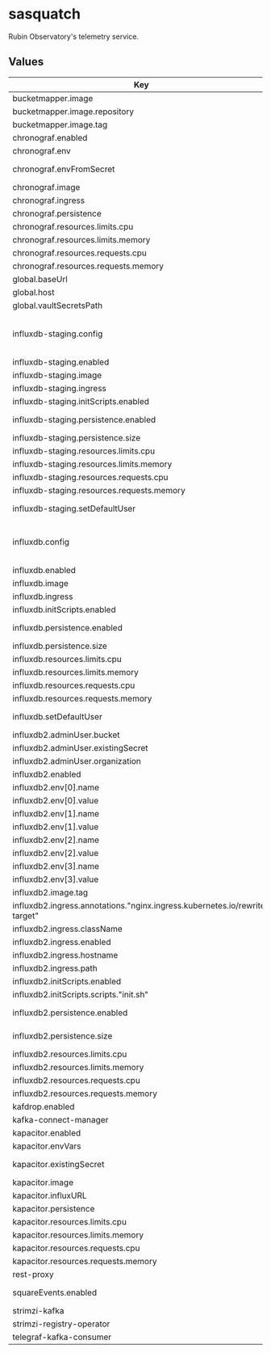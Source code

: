 # sasquatch

Rubin Observatory's telemetry service.

## Values

| Key | Type | Default | Description |
|-----|------|---------|-------------|
| bucketmapper.image | object | `{"repository":"ghcr.io/lsst-sqre/rubin-influx-tools","tag":"0.1.23"}` | image for monitoring-related cronjobs |
| bucketmapper.image.repository | string | `"ghcr.io/lsst-sqre/rubin-influx-tools"` | repository for rubin-influx-tools |
| bucketmapper.image.tag | string | `"0.1.23"` | tag for rubin-influx-tools |
| chronograf.enabled | bool | `true` | Enable Chronograf. |
| chronograf.env | object | `{"BASE_PATH":"/chronograf","CUSTOM_AUTO_REFRESH":"1s=1000","HOST_PAGE_DISABLED":true}` | Chronograf environment variables. |
| chronograf.envFromSecret | string | `"sasquatch"` | Chronograf secrets, expected keys generic_client_id, generic_client_secret and token_secret. |
| chronograf.image | object | `{"repository":"quay.io/influxdb/chronograf","tag":"1.9.4"}` | Chronograf image tag. |
| chronograf.ingress | object | disabled | Chronograf ingress configuration. |
| chronograf.persistence | object | `{"enabled":true,"size":"100Gi"}` | Chronograf data persistence configuration. |
| chronograf.resources.limits.cpu | int | `4` |  |
| chronograf.resources.limits.memory | string | `"64Gi"` |  |
| chronograf.resources.requests.cpu | int | `1` |  |
| chronograf.resources.requests.memory | string | `"4Gi"` |  |
| global.baseUrl | string | Set by Argo CD | Base URL for the environment |
| global.host | string | Set by Argo CD | Host name for ingress |
| global.vaultSecretsPath | string | Set by Argo CD | Base path for Vault secrets |
| influxdb-staging.config | object | `{"continuous_queries":{"enabled":false},"coordinator":{"log-queries-after":"15s","max-concurrent-queries":0,"query-timeout":"0s","write-timeout":"1h"},"data":{"cache-max-memory-size":0,"trace-logging-enabled":true,"wal-fsync-delay":"100ms"},"http":{"auth-enabled":true,"enabled":true,"flux-enabled":true,"max-row-limit":0},"logging":{"level":"debug"}}` | Override InfluxDB configuration. See https://docs.influxdata.com/influxdb/v1.8/administration/config |
| influxdb-staging.enabled | bool | `false` | Enable InfluxDB staging deployment. |
| influxdb-staging.image | object | `{"tag":"1.8.10"}` | InfluxDB image tag. |
| influxdb-staging.ingress | object | disabled | InfluxDB ingress configuration. |
| influxdb-staging.initScripts.enabled | bool | `false` | Enable InfluxDB custom initialization script. |
| influxdb-staging.persistence.enabled | bool | `true` | Enable persistent volume claim. By default storageClass is undefined choosing the default provisioner (standard on GKE). |
| influxdb-staging.persistence.size | string | `"1Ti"` | Persistent volume size. @default 1Ti for teststand deployments |
| influxdb-staging.resources.limits.cpu | int | `8` |  |
| influxdb-staging.resources.limits.memory | string | `"96Gi"` |  |
| influxdb-staging.resources.requests.cpu | int | `1` |  |
| influxdb-staging.resources.requests.memory | string | `"1Gi"` |  |
| influxdb-staging.setDefaultUser | object | `{"enabled":true,"user":{"existingSecret":"sasquatch"}}` | Default InfluxDB user, use influxb-user and influxdb-password keys from secret. |
| influxdb.config | object | `{"continuous_queries":{"enabled":false},"coordinator":{"log-queries-after":"15s","max-concurrent-queries":0,"query-timeout":"0s","write-timeout":"1h"},"data":{"cache-max-memory-size":0,"trace-logging-enabled":true,"wal-fsync-delay":"100ms"},"http":{"auth-enabled":true,"enabled":true,"flux-enabled":true,"max-row-limit":0},"logging":{"level":"debug"}}` | Override InfluxDB configuration. See https://docs.influxdata.com/influxdb/v1.8/administration/config |
| influxdb.enabled | bool | `true` | Enable InfluxDB. |
| influxdb.image | object | `{"tag":"1.8.10"}` | InfluxDB image tag. |
| influxdb.ingress | object | disabled | InfluxDB ingress configuration. |
| influxdb.initScripts.enabled | bool | `false` | Enable InfluxDB custom initialization script. |
| influxdb.persistence.enabled | bool | `true` | Enable persistent volume claim. By default storageClass is undefined choosing the default provisioner (standard on GKE). |
| influxdb.persistence.size | string | `"1Ti"` | Persistent volume size. @default 1Ti for teststand deployments |
| influxdb.resources.limits.cpu | int | `8` |  |
| influxdb.resources.limits.memory | string | `"96Gi"` |  |
| influxdb.resources.requests.cpu | int | `1` |  |
| influxdb.resources.requests.memory | string | `"1Gi"` |  |
| influxdb.setDefaultUser | object | `{"enabled":true,"user":{"existingSecret":"sasquatch"}}` | Default InfluxDB user, use influxb-user and influxdb-password keys from secret. |
| influxdb2.adminUser.bucket | string | `"default"` | Admin default bucket. |
| influxdb2.adminUser.existingSecret | string | `"sasquatch"` | Get admin-password/admin-token keys from secret. |
| influxdb2.adminUser.organization | string | `"default"` | Admin default organization. |
| influxdb2.enabled | bool | `false` |  |
| influxdb2.env[0].name | string | `"INFLUXD_STORAGE_WAL_FSYNC_DELAY"` |  |
| influxdb2.env[0].value | string | `"100ms"` |  |
| influxdb2.env[1].name | string | `"INFLUXD_HTTP_IDLE_TIMEOUT"` |  |
| influxdb2.env[1].value | string | `"0"` |  |
| influxdb2.env[2].name | string | `"INFLUXD_FLUX_LOG_ENABLED"` |  |
| influxdb2.env[2].value | string | `"true"` |  |
| influxdb2.env[3].name | string | `"INFLUXD_LOG_LEVEL"` |  |
| influxdb2.env[3].value | string | `"debug"` |  |
| influxdb2.image.tag | string | `"2.7.1-alpine"` |  |
| influxdb2.ingress.annotations."nginx.ingress.kubernetes.io/rewrite-target" | string | `"/api/v2/$2"` |  |
| influxdb2.ingress.className | string | `"nginx"` |  |
| influxdb2.ingress.enabled | bool | `false` | InfluxDB2 ingress configuration |
| influxdb2.ingress.hostname | string | `""` |  |
| influxdb2.ingress.path | string | `"/influxdb2(/|$)(.*)"` |  |
| influxdb2.initScripts.enabled | bool | `true` | InfluxDB2 initialization scripts |
| influxdb2.initScripts.scripts."init.sh" | string | `"#!/bin/bash\ninflux bucket create --name telegraf-kafka-consumer --org default\n"` |  |
| influxdb2.persistence.enabled | bool | `true` | Enable persistent volume claim. By default storageClass is undefined choosing the default provisioner (standard on GKE). |
| influxdb2.persistence.size | string | `"1Ti"` | Persistent volume size. @default 1Ti for teststand deployments. |
| influxdb2.resources.limits.cpu | int | `8` |  |
| influxdb2.resources.limits.memory | string | `"96Gi"` |  |
| influxdb2.resources.requests.cpu | int | `1` |  |
| influxdb2.resources.requests.memory | string | `"1Gi"` |  |
| kafdrop.enabled | bool | `true` | Enable Kafdrop. |
| kafka-connect-manager | object | `{}` | Override kafka-connect-manager configuration. |
| kapacitor.enabled | bool | `true` | Enable Kapacitor. |
| kapacitor.envVars | object | `{"KAPACITOR_SLACK_ENABLED":true}` | Kapacitor environment variables. |
| kapacitor.existingSecret | string | `"sasquatch"` | InfluxDB credentials, use influxdb-user and influxdb-password keys from secret. |
| kapacitor.image | object | `{"repository":"kapacitor","tag":"1.6.6"}` | Kapacitor image tag. |
| kapacitor.influxURL | string | `"http://sasquatch-influxdb.sasquatch:8086"` | InfluxDB connection URL. |
| kapacitor.persistence | object | `{"enabled":true,"size":"100Gi"}` | Chronograf data persistence configuration. |
| kapacitor.resources.limits.cpu | int | `4` |  |
| kapacitor.resources.limits.memory | string | `"16Gi"` |  |
| kapacitor.resources.requests.cpu | int | `1` |  |
| kapacitor.resources.requests.memory | string | `"1Gi"` |  |
| rest-proxy | object | `{"enabled":false}` | Override rest-proxy configuration. |
| squareEvents.enabled | bool | `false` | Enable the Square Events subchart with topic and user configurations. |
| strimzi-kafka | object | `{}` | Override strimzi-kafka configuration. |
| strimzi-registry-operator | object | `{"clusterName":"sasquatch","clusterNamespace":"sasquatch","operatorNamespace":"sasquatch"}` | strimzi-registry-operator configuration. |
| telegraf-kafka-consumer | object | `{"enabled":false}` | Override telegraf-kafka-consumer configuration. |
